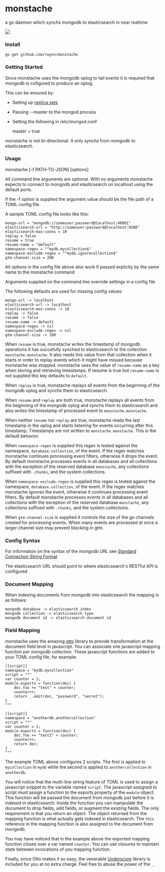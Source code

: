 # monstache
a go daemon which synchs mongodb to elasticsearch in near realtime

<img src="https://raw.github.com/rwynn/monstache/master/images/monstache.png"/>

### Install ###

	go get github.com/rwynn/monstache

### Getting Started ###

Since monstache uses the mongodb oplog to tail events it is required that mongodb is cofigured to produce an oplog.

This can be ensured by:
+ Setting up [replica sets](http://docs.mongodb.org/manual/tutorial/deploy-replica-set/)
+ Passing --master to the mongod process
+ Setting the following in /etc/mongod.conf

	master = true

monstache is not bi-directional.  It only synchs from mongodb to elasticsearch.

### Usage ###

monstache \[-f PATH-TO-JSON\] \[options\]

All command line arguments are optional.  With no arguments monstache expects to connect to mongodb and
elasticsearch on localhost using the default ports. 

If the -f option is supplied the argument value should be the file path of a TOML config file.

A sample TOML config file looks like this:

	mongo-url = "mongodb://someuser:password@localhost:40001"
	elasticsearch-url = "http://someuser:password@localhost:9200"
	elasticsearch-max-conns = 10
	replay = false
	resume = true
	resume-name = "default"
	namespace-regex = "^mydb.mycollection$"
	namespace-exclude-regex = "^mydb.ignorecollection$"
	gtm-channel-size = 200
	

All options in the config file above also work if passed explicity by the same name to the monstache command

Arguments supplied on the command line override settings in a config file

The following defaults are used for missing config values:

	mongo-url -> localhost
	elasticsearch-url -> localhost
	elasticsearch-max-conns -> 10
	replay -> false
	resume -> false
	resume-name -> default
	namespace-regex -> nil
	namespace-exclude-regex -> nil
	gtm-channel-size -> 100

When `resume` is true, monstache writes the timestamp of mongodb operations it has succefully synched to elasticsearch
to the collection `monstache.monstache`.  It also reads this value from that collection when it starts in order to replay
events which it might have missed because monstache was stopped. monstache uses the value of `resume-name` as a key when
storing and retrieving timestamps.  If resume is true but `resume-name` is not supplied this key defaults to `default`.

When `replay` is true, monstache replays all events from the beginning of the mongodb oplog and synchs them to elasticsearch.

When `resume` and `replay` are both true, monstache replays all events from the beginning of the mongodb oplog and synchs them
to elasticsearch and also writes the timestamp of processed event to `monstache.monstache`. 

When neither `resume` nor `replay` are true, monstache reads the last timestamp in the oplog and starts listening for events
occurring after this timestamp.  Timestamps are not written to `monstache.monstache`.  This is the default behavior. 

When `namespace-regex` is supplied this regex is tested against the namespace, `database.collection`, of the event. If
the regex matches monstache continues processing event filters, otherwise it drops the event. By default monstache
processes events in all databases and all collections with the exception of the reserved database `monstache`, any
collections suffixed with `.chunks`, and the system collections.

When `namespace-exclude-regex` is supplied this regex is tested against the namespace, `database.collection`, of the event. If
the regex matches monstache ignores the event, otherwise it continues processing event filters. By default monstache
processes events in all databases and all collections with the exception of the reserved database `monstache`, any
collections suffixed with `.chunks`, and the system collections.

When `gtm-channel-size` is supplied it controls the size of the go channels created for processing events.  When many events
are processed at once a larger channel size may prevent blocking in gtm.

### Config Syntax ###

For information on the syntax of the mongodb URL see [Standard Connection String Format](https://docs.mongodb.com/v3.0/reference/connection-string/#standard-connection-string-format)

The elasticsearch URL should point to where elasticsearch's RESTful API is configured

### Document Mapping ###

When indexing documents from mongodb into elasticsearch the mapping is as follows:

	mongodb database -> elasticsearch index
	mongodb collection -> elasticsearch type
	mongodb document id -> elasticsearch document id

### Field Mapping ###

monstache uses the amazing [otto](https://github.com/robertkrimen/otto) library to provide transformation at the document field
level in javascript.  You can associate one javascript mapping function per mongodb collection.  These javascript functions are
added to your TOML config file, for example:
	
	[[script]]
	namespace = "mydb.mycollection"
	script = """
	var counter = 1;
	module.exports = function(doc) {
		doc.foo += "test" + counter;
		counter++;
		return _.omit(doc, "password", "secret");
	}
	"""

	[[script]]
	namespace = "anotherdb.anothercollection"
	script = """
	var counter = 1;
	module.exports = function(doc) {
		doc.foo += "test2" + counter;
		counter++;
		return doc;
	}
	"""

The example TOML above configures 2 scripts. The first is applied to `mycollection` in `mydb` while the second is applied
to `anothercollection` in `anotherdb`.

You will notice that the multi-line string feature of TOML is used to assign a javascript snippet to the variable named
`script`.  The javascript assigned to script must assign a function to the exports property of the `module` object.  This 
function will be passed the document from mongodb just before it is indexed in elasticsearch.  Inside the function you can
manipulate the document to drop fields, add fields, or augment the existing fields.  The only requirement is that you
return an object.  The object returned from the mapping function is what actually gets indexed in elasticsearch. The `this`
reference in the mapping function is also assigned to the document from mongodb.  

You may have noticed that in the example above the exported mapping function closes over a var named `counter`.  You can
use closures to maintain state between invocations of you mapping function.

Finally, since Otto makes it so easy, the venerable [Underscore](http://underscorejs.org/) library is included for you at 
no extra charge.  Feel free to abuse the power of the `_`.  

